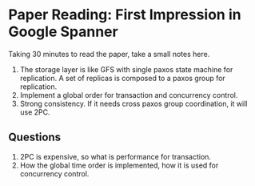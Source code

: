 # Paper Reading: First Impression in Google Spanner 

Taking 30 minutes to read the paper, take a small notes here.

1. The storage layer is like GFS with single paxos state machine for replication. A set of replicas is composed to a paxos group for replication.  
2. Implement a global order for transaction and concurrency control.  
3. Strong consistency. If it needs cross paxos group coordination, it will use 2PC. 

## Questions 

1. 2PC is expensive, so what is performance for transaction. 
2. How the global time order is implemented, how it is used for concurrency control. 

